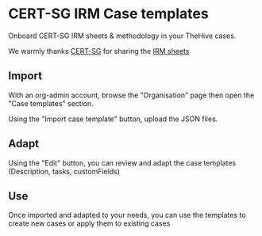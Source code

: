 # CERT-SG IRM Case templates

Onboard CERT-SG IRM sheets & methodology in your TheHive cases.

We warmly thanks [CERT-SG](https://github.com/certsocietegenerale/) for sharing the [IRM sheets](https://github.com/certsocietegenerale/IRM)

## Import

With an org-admin account, browse the "Organisation" page then open the "Case templates" section. 

Using the "Import case template" button, upload the JSON files.

## Adapt 

Using the "Edit" button, you can review and adapt the case templates (Description, tasks, customFields) 

## Use

Once imported and adapted to your needs, you can use the templates to create new cases or apply them to existing cases



